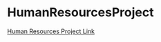 # HumanResourcesProject
[Human Resources Project Link](https://www.linkedin.com/feed/update/urn:li:activity:7066137661601685504/)
